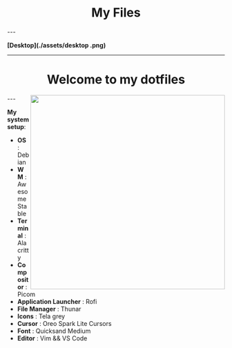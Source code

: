 <div align="center">
    <h1>My Files</h1>
</div>
---

**[Desktop](./assets/desktop .png)**

---

<div align="center">
    <h1>Welcome to my dotfiles</h1>
</div>
---
<image align="right" width="450px" src="./assets/neofetch.png"/>

**My system setup**:

- **OS**                   : Debian 
- **WM**                   : Awesome Stable
- **Terminal**             : Alacritty
- **Compositor**           : Picom
- **Application Launcher** : Rofi
- **File Manager**         : Thunar
- **Icons**                : Tela grey
- **Cursor**               : Oreo Spark Lite Cursors
- **Font**                 : Quicksand Medium
- **Editor**               : Vim && VS Code
